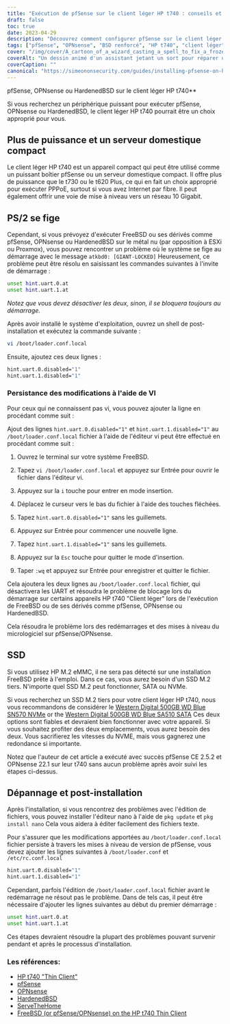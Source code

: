 ```yaml
---
title: "Exécution de pfSense sur le client léger HP t740 : conseils et guide de dépannage"
draft: false
toc: true
date: 2023-04-29
description: "Découvrez comment configurer pfSense sur le client léger HP t740 et comment résoudre les problèmes potentiels tels que les problèmes de blocage et de détection de SSD."
tags: ["pfSense", "OPNsense", "BSD renforcé", "HP t740", "client léger", "serveur domestique", "PPPoE", "FreeBSD", "invite de démarrage", "loader.conf.local", "nano-éditeur", "Détection SSD", "SSD M.2", "Numérique occidental", "dépannage", "post-installation", "UART", "ESXi", "Proxmox"]
cover: "/img/cover/A_cartoon_of_a_wizard_casting_a_spell_to_fix_a_frozen_computer.png"
coverAlt: "Un dessin animé d'un assistant jetant un sort pour réparer un ordinateur gelé, avec une bulle disant Problème résolu"
coverCaption: ""
canonical: "https://simeononsecurity.com/guides/installing-pfsense-on-hp-t740-thin-client/"
---
```

 pfSense, OPNsense ou HardenedBSD sur le client léger HP t740**

Si vous recherchez un périphérique puissant pour exécuter pfSense, OPNsense ou HardenedBSD, le client léger HP t740 pourrait être un choix approprié pour vous.

## Plus de puissance et un serveur domestique compact

Le client léger HP t740 est un appareil compact qui peut être utilisé comme un puissant boîtier pfSense ou un serveur domestique compact. Il offre plus de puissance que le t730 ou le t620 Plus, ce qui en fait un choix approprié pour exécuter PPPoE, surtout si vous avez Internet par fibre. Il peut également offrir une voie de mise à niveau vers un réseau 10 Gigabit.

## PS/2 se fige

Cependant, si vous prévoyez d'exécuter FreeBSD ou ses dérivés comme pfSense, OPNsense ou HardenedBSD sur le métal nu (par opposition à ESXi ou Proxmox), vous pouvez rencontrer un problème où le système se fige au démarrage avec le message `atkbd0: [GIANT-LOCKED]` Heureusement, ce problème peut être résolu en saisissant les commandes suivantes à l'invite de démarrage :

```bash
unset hint.uart.0.at
unset hint.uart.1.at
```

*Notez que vous devez désactiver les deux, sinon, il se bloquera toujours au démarrage.*

Après avoir installé le système d'exploitation, ouvrez un shell de post-installation et exécutez la commande suivante :

```bash
vi /boot/loader.conf.local
```
Ensuite, ajoutez ces deux lignes :
```bash
hint.uart.0.disabled="1"
hint.uart.1.disabled="1"
```

### Persistance des modifications à l'aide de VI
Pour ceux qui ne connaissent pas vi, vous pouvez ajouter la ligne en procédant comme suit :

Ajout des lignes `hint.uart.0.disabled="1"` et `hint.uart.1.disabled="1"` au `/boot/loader.conf.local` fichier à l'aide de l'éditeur vi peut être effectué en procédant comme suit :

1. Ouvrez le terminal sur votre système FreeBSD.

2. Tapez `vi /boot/loader.conf.local` et appuyez sur Entrée pour ouvrir le fichier dans l'éditeur vi.

3. Appuyez sur la `i` touche pour entrer en mode insertion.

4. Déplacez le curseur vers le bas du fichier à l'aide des touches fléchées.

5. Tapez `hint.uart.0.disabled="1"` sans les guillemets.

6. Appuyez sur Entrée pour commencer une nouvelle ligne.

7. Tapez `hint.uart.1.disabled="1"` sans les guillemets.

8. Appuyez sur la `Esc` touche pour quitter le mode d'insertion.

9. Taper `:wq` et appuyez sur Entrée pour enregistrer et quitter le fichier.

Cela ajoutera les deux lignes au `/boot/loader.conf.local` fichier, qui désactivera les UART et résoudra le problème de blocage lors du démarrage sur certains appareils HP t740 "Client léger" lors de l'exécution de FreeBSD ou de ses dérivés comme pfSense, OPNsense ou HardenedBSD.

Cela résoudra le problème lors des redémarrages et des mises à niveau du micrologiciel sur pfSense/OPNsense.

## SSD

Si vous utilisez HP M.2 eMMC, il ne sera pas détecté sur une installation FreeBSD prête à l'emploi. Dans ce cas, vous aurez besoin d'un SSD M.2 tiers. N'importe quel SSD M.2 peut fonctionner, SATA ou NVMe.

Si vous recherchez un SSD M.2 tiers pour votre client léger HP t740, nous vous recommandons de considérer le [Western Digital 500GB WD Blue SN570 NVMe](https://amzn.to/44bFCBk) or the [Western Digital 500GB WD Blue SA510 SATA](https://amzn.to/3AEbd0V) Ces deux options sont fiables et devraient bien fonctionner avec votre appareil. Si vous souhaitez profiter des deux emplacements, vous aurez besoin des deux. Vous sacrifierez les vitesses du NVME, mais vous gagnerez une redondance si importante.

Notez que l'auteur de cet article a exécuté avec succès pfSense CE 2.5.2 et OPNsense 22.1 sur leur t740 sans aucun problème après avoir suivi les étapes ci-dessus.

## Dépannage et post-installation

Après l'installation, si vous rencontrez des problèmes avec l'édition de fichiers, vous pouvez installer l'éditeur nano à l'aide de `pkg update` et `pkg install nano` Cela vous aidera à éditer facilement des fichiers texte.

Pour s'assurer que les modifications apportées au `/boot/loader.conf.local` fichier persiste à travers les mises à niveau de version de pfSense, vous devez ajouter les lignes suivantes à `/boot/loader.conf` et `/etc/rc.conf.local` 
```bash
hint.uart.0.disabled="1"
hint.uart.1.disabled="1"
```

Cependant, parfois l'édition de `/boot/loader.conf.local` fichier avant le redémarrage ne résout pas le problème. Dans de tels cas, il peut être nécessaire d'ajouter les lignes suivantes au début du premier démarrage :

```bash
unset hint.uart.0.at
unset hint.uart.1.at
```

Ces étapes devraient résoudre la plupart des problèmes pouvant survenir pendant et après le processus d'installation.

### Les références:
- [HP t740 "Thin Client"](https://www8.hp.com/us/en/thin-clients/t740.html)
- [pfSense](https://www.pfsense.org/)
- [OPNsense](https://opnsense.org/)
- [HardenedBSD](https://hardenedbsd.org/)
- [ServeTheHome](https://www.servethehome.com/hp-t740-thin-client-review/)
- [FreeBSD (or pfSense/OPNsense) on the HP t740 Thin Client](https://www.neelc.org/posts/hp-t740-freebsd/)